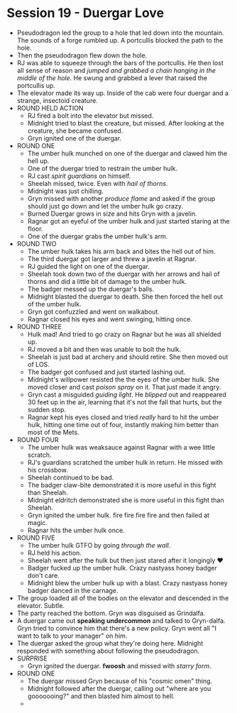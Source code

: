 # Session 19 - Duergar Love
* Pseudodragon led the group to a hole that led down into the mountain. The sounds of a forge rumbled up. A portcullis blocked the path to the hole.
* Then the pseudodragon flew down the hole.
* RJ was able to squeeze through the bars of the portcullis. He then lost all sense of reason and _jumped and grabbed a chain hanging in the middle of the hole_. He swung and grabbed a lever that raised the portcullis up.
* The elevator made its way up. Inside of the cab were four duergar and a strange, insectoid creature.
* ROUND HELD ACTION
	* RJ fired a bolt into the elevator but missed.
	* Midnight tried to blast the creature, but missed. After looking at the creature, she became confused.
	* Gryn ignited one of the duergar.
* ROUND ONE
	* The umber hulk munched on one of the duergar and clawed him the hell up.
	* One of the duergar tried to restrain the umber hulk.
	* RJ cast _spirit guardians_ on himself.
	* Sheelah missed, twice. Even with _hail of thorns_.
	* Midnight was just chilling.
	* Gryn missed with another _produce flame_ and asked if the group should just go down and let the umber hulk go crazy.
	* Burned Duergar grows in size and hits Gryn with a javelin.
	* Ragnar got an eyeful of the umber hulk and just started staring at the floor.
	* One of the duergar grabs the umber hulk's arm.
* ROUND TWO
	* The umber hulk takes his arm back and bites the hell out of him.
	* The third duergar got larger and threw a javelin at Ragnar.
	* RJ guided the light on one of the duergar.
	* Sheelah took down two of the duergar with her arrows and hail of thorns and did a little bit of damage to the umber hulk.
	* The badger messed up the duergar's balls.
	* Midnight blasted the duergar to death. She then forced the hell out of the umber hulk.
	* Gryn got confuzzled and went on walkabout.
	* Ragnar closed his eyes and went swinging, hitting once.
* ROUND THREE
	* Hulk mad! And tried to go crazy on Ragnar but he was all shielded up.
	* RJ moved a bit and then was unable to bolt the hulk.
	* Sheelah is just bad at archery and should retire. She then moved out of LOS.
	* The badger got confused and just started lashing out.
	* Midnight's willpower resisted the the eyes of the umber hulk. She moved closer and cast _poison spray_ on it. That just made it angry.
	* Gryn cast a misguided _guiding light_. He *blipped* out and reappeared 30 feet up in the air, learning that it's not the fall that hurts, but the sudden stop.
	* Ragnar kept his eyes closed and tried _really_ hard to hit the umber hulk, hitting one time out of four, instantly making him better than most of the Mets.
* ROUND FOUR
	* The umber hulk was weaksauce against Ragnar with a wee little scratch.
	* RJ's guardians scratched  the umber hulk in return. He missed with his crossbow.
	* Sheelah continued to be bad.
	* The badger claw-bite demonstrated it is more useful in this fight than Sheelah.
	* Midnight eldritch demonstrated she is more useful in this fight than Sheelah.
	* Gryn ignited the umber hulk. fire fire fire fire and then failed at magic.
	* Ragnar hits the umber hulk once.
* ROUND FIVE
	* The umber hulk GTFO by going _through the wall_.
	* RJ held his action.
	* Sheelah went after the hulk but then just stared after it longingly :heart:
	* Badger fucked up the umber hulk. Crazy nastyass honey badger don't care.
	* Midnight blew the umber hulk up with a blast. Crazy nastyass honey badger danced in the carnage.
* The group loaded all of the bodies on the elevator and descended in the elevator. Subtle.
* The party reached the bottom. Gryn was disguised as Grindalfa.
* A duergar came out **speaking undercommon** and talked to Gryn-dalfa. Gryn tried to convince him that there's a new policy. Gryn went all "I want to talk to your manager" on him.
* The duergar asked the group what they're doing here. Midnight responded with something about following the pseudodragon.
* SURPRISE
	* Gryn ignited the duergar. **fwoosh** and missed with _starry form_.
* ROUND ONE
	* The duergar missed Gryn because of his "cosmic omen" thing.
	* Midnight followed after the duergar, calling out "where are you gooooooing?" and then blasted him almost to hell.
	* 
<!--stackedit_data:
eyJoaXN0b3J5IjpbLTUzMTkwMzI4MywxMjIzOTQyMTAxLC0xMj
M5ODk4MCwtMTQyOTEwMzI2MSwtMTY5MjI4OTUxMCwtMTAxNzc5
NDY1Myw2MDEyODcyMCw5NDczMTY5MjIsLTQ0NjkxMjU5NCw5Nj
k3MTIzNiwtNDM5NTQ2NjM1XX0=
-->
